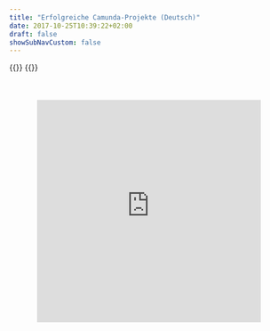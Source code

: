 ```yaml
---
title: "Erfolgreiche Camunda-Projekte (Deutsch)"
date: 2017-10-25T10:39:22+02:00
draft: false
showSubNavCustom: false
---
```


{{<highlight title="Erfolgreiche Camunda-Projekte (Deutsch)" >}}
{{</highlight>}}
<div align="center" style="margin-bottom: 100px;margin-top: 50px;">
  <iframe src="https://player.vimeo.com/video/340243939" class="embed-responsive-item" width="80%" height="400" frameborder="0" allow="fullscreen"></iframe>
</div>
